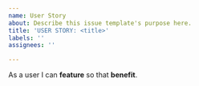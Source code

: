 ```yaml
---
name: User Story
about: Describe this issue template's purpose here.
title: 'USER STORY: <title>'
labels: ''
assignees: ''

---
```


As a user I can **feature** so that **benefit**.
